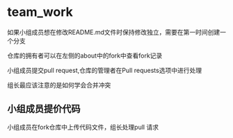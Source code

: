 # team_work
如果小组成员想在修改README.md文件时保持修改独立，需要在第一时间创建一个分支

仓库的拥有者可以在左侧的about中的fork中查看fork记录

小组成员提交pull request,仓库的管理者在Pull requests选项中进行处理

组长最应该注意的是如何学会合并冲突

## 小组成员提价代码
小组成员在fork仓库中上传代码文件，组长处理pull 请求
